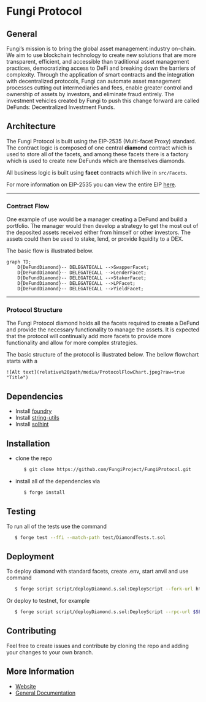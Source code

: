 # Fungi Protocol

## General
Fungi’s mission is to bring the global asset management industry on-chain. We aim to use blockchain technology to create new solutions that are more transparent, efficient, and accessible than traditional asset management practices, democratizing access to DeFi and breaking down the barriers of complexity. 
Through the application of smart contracts and the integration with decentralized protocols, Fungi can automate asset management processes cutting out intermediaries and fees, enable greater control and ownership of assets by investors, and eliminate fraud entirely.
The investment vehicles created by Fungi to push this change forward are called DeFunds: Decentralized Investment Funds.

## Architecture<a name="architecture"></a>

The Fungi Protocol is built using the EIP-2535 (Multi-facet Proxy) standard. The contract logic is composed of one central **diamond** contract which is used to store all of the facets, and among these facets there is a factory which is used to create new DeFunds which are themselves diamonds.

All business logic is built using **facet** contracts which live in `src/Facets`.

For more information on EIP-2535 you can view the entire EIP [here](https://eips.ethereum.org/EIPS/eip-2535).

---

### Contract Flow<a name="contract-flow"></a>

One example of use would be a manager creating a DeFund and build a portfolio. The manager would then develop a strategy to get the most out of the deposited assets received either from himself or other investors. The assets could then be used to stake, lend, or provide liquidity to a DEX.

The basic flow is illustrated below.

```mermaid
graph TD;
    D{DeFundDiamond}-- DELEGATECALL -->SwapperFacet;
    D{DeFundDiamond}-- DELEGATECALL -->LenderFacet;
    D{DeFundDiamond}-- DELEGATECALL -->StakerFacet;
    D{DeFundDiamond}-- DELEGATECALL -->LPFacet;
    D{DeFundDiamond}-- DELEGATECALL -->YieldFacet;
```

---

### Protocol Structure<a name="protocol-structure"></a>

The Fungi Protocol diamond holds all the facets required to create a DeFund and provide the necessary functionality to manage the assets. It is expected that the protocol will continually add more facets to provide more functionality and allow for more complex strategies.

The basic structure of the protocol is illustrated below.
The bellow flowchart starts with a 
```
![Alt text](relative%20path/media/ProtocolFlowChart.jpeg?raw=true "Title")
```

## Dependencies
   - Install [foundry](https://book.getfoundry.sh)
   - Install [string-utils](https://github.com/Arachnid/solidity-stringutils)
   - Install [solhint](https://github.com/protofire/solhint)

## Installation <a name="installation"></a>
  - clone the repo 
    ```bash
       $ git clone https://github.com/FungiProject/FungiProtocol.git
    ```
  - install all of the dependencies via 
    ```bash
       $ forge install
    ```
## Testing
  To run all of the tests use the command
  ```bash
     $ forge test --ffi --match-path test/DiamondTests.t.sol
  ```
## Deployment
To deploy diamond with standard facets, create .env, start anvil and use command
  ```bash
     $ forge script script/deployDiamond.s.sol:DeployScript --fork-url http://localhost:8545 --broadcast --ffi
  ```
Or deploy to testnet, for example
  ```bash
     $ forge script script/deployDiamond.s.sol:DeployScript --rpc-url $SEPOLIA_RPC_URL --broadcast --verify -vvvv --ffi

  ```
## Contributing
  Feel free to create issues and contribute by cloning the repo and adding your changes
  to your own branch. 

## More Information<a name="more-information"></a>

- [Website](https://www.fungiprotocol.xyz/)
- [General Documentation](https://docs.fungiprotocol.xyz/)

